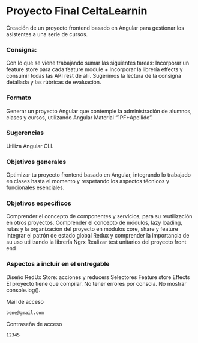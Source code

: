 # Proyecto Final CeltaLearnin

Creación de un proyecto frontend basado en Angular para gestionar los asistentes a una serie de cursos.

### Consigna:

Con lo que se viene trabajando sumar las siguientes tareas: Incorporar un feature store para cada feature module + Incorporar la librería effects y consumir todas las API rest de allí. Sugerimos la lectura de la consigna detallada y las rúbricas de evaluación.

### Formato

Generar un proyecto Angular que contemple la administración de alumnos, clases y cursos, utilizando Angular Material “1PF+Apellido”.

### Sugerencias

Utiliza Angular CLI.

### Objetivos generales

Optimizar tu proyecto frontend basado en Angular, integrando lo trabajado en clases hasta el momento y respetando los aspectos técnicos y funcionales esenciales.

### Objetivos específicos

Comprender el concepto de componentes y servicios, para su reutilización en otros proyectos.
Comprender el concepto de módulos, lazy loading, rutas y la organización del proyecto en módulos core, share y feature
Integrar el patrón de estado global Redux y comprender la importancia de su uso utilizando la librería Ngrx
Realizar test unitarios del proyecto front end

### Aspectos a incluir en el entregable

Diseño RedUx
Store: acciones y reducers
Selectores
Feature store
Effects
El proyecto tiene que compilar.
No tener errores por consola.
No mostrar console.log().

Mail de acceso
```
bene@gmail.com
```
Contraseña de acceso
```
12345
```